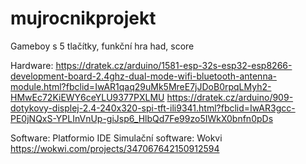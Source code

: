 # mujrocnikprojekt

Gameboy s 5 tlačítky, funkční hra had, score


Hardware:
https://dratek.cz/arduino/1581-esp-32s-esp32-esp8266-development-board-2.4ghz-dual-mode-wifi-bluetooth-antenna-module.html?fbclid=IwAR1qaq29uMk5MreE7jJDoB0rpqLMyh2-HMwEc72KiEWY6ceYLU9377PXLMU
https://dratek.cz/arduino/909-dotykovy-displej-2.4-240x320-spi-tft-ili9341.html?fbclid=IwAR3gcc-PE0jNQxS-YPLInVnUp-giJsp6_HlbQd7Fe99zo5IWkX0bnfn0pDs

Software:
Platformio IDE
Simulační software:
Wokvi
https://wokwi.com/projects/347067642150912594
